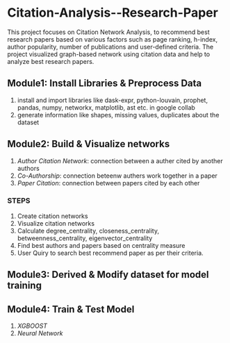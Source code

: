# Citation-Analysis--Research-Paper
This project focuses on Citation Network Analysis, to recommend best research papers based on various factors such as page ranking, h-index, author popularity, number of publications and user-defined criteria. The project visualized graph-based network using citation data and help to analyze best research papers.

## Module1: Install Libraries & Preprocess Data
1. install and import libraries like dask-expr, python-louvain, prophet, pandas, numpy, networkx, matplotlib, ast etc. in google collab
2. generate information like shapes, missing values, duplicates about the dataset

## Module2: Build & Visualize networks
1. *Author Citation Network*: connection between a auther cited by another authors
2. *Co-Authorship*: connection beteenw authers work together in a paper
3. *Paper Citation*: connection between papers cited by each other
### STEPS
1. Create citation networks
2. Visualize citation networks
3. Calculate degree_centrality, closeness_centrality, betweenness_centrality, eigenvector_centrality
4. Find best authors and papers based on centrality measure
5. User Quiry to search best recommend paper as per their criteria.

## Module3: Derived & Modify dataset for model training
## Module4: Train & Test Model
1. *XGBOOST*
2. *Neural Network*

